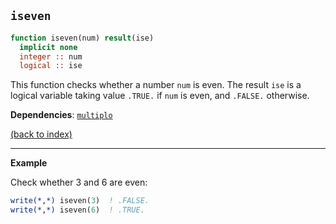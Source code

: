 
## ```iseven```

```fortran
function iseven(num) result(ise)
  implicit none
  integer :: num
  logical :: ise
```

This function checks whether a number ```num``` is even. The result ```ise``` is a logical variable taking value ```.TRUE.``` if ```num``` is even, and ```.FALSE.``` otherwise.

**Dependencies**: [```multiplo```](multiplo.md)

[(back to index)](../index.md)

---

**Example**

Check whether 3 and 6 are even:

```fortran
write(*,*) iseven(3)  ! .FALSE.
write(*,*) iseven(6)  ! .TRUE.
```
